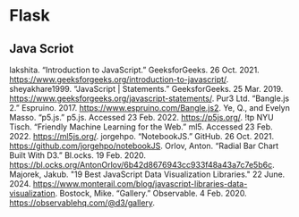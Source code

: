 # Flask

## Java Scriot
lakshita. “Introduction to JavaScript.” GeeksforGeeks. 26 Oct. 2021. https://www.geeksforgeeks.org/introduction-to-javascript/.
sheyakhare1999. “JavaScript | Statements.” GeeksforGeeks. 25 Mar. 2019. https://www.geeksforgeeks.org/javascript-statements/.
Pur3 Ltd. “Bangle.js 2.” Espruino. 2017. https://www.espruino.com/Bangle.js2.
Ye, Q., and Evelyn Masso. “p5.js.” p5.js. Accessed 23 Feb. 2022. https://p5js.org/.
!tp NYU Tisch. “Friendly Machine Learning for the Web.” ml5. Accessed 23 Feb. 2022. https://ml5js.org/.
jorgehpo. “NotebookJS.” GitHub. 26 Oct. 2021. https://github.com/jorgehpo/notebookJS.
Orlov, Anton. “Radial Bar Chart Built With D3.” Bl.ocks. 19 Feb. 2020. https://bl.ocks.org/AntonOrlov/6b42d8676943cc933f48a43a7c7e5b6c.
Majorek, Jakub. "19 Best JavaScript Data Visualization Libraries." 22 June. 2024. https://www.monterail.com/blog/javascript-libraries-data-visualization.
Bostock, Mike. “Gallery.” Observable. 4 Feb. 2020. https://observablehq.com/@d3/gallery.
